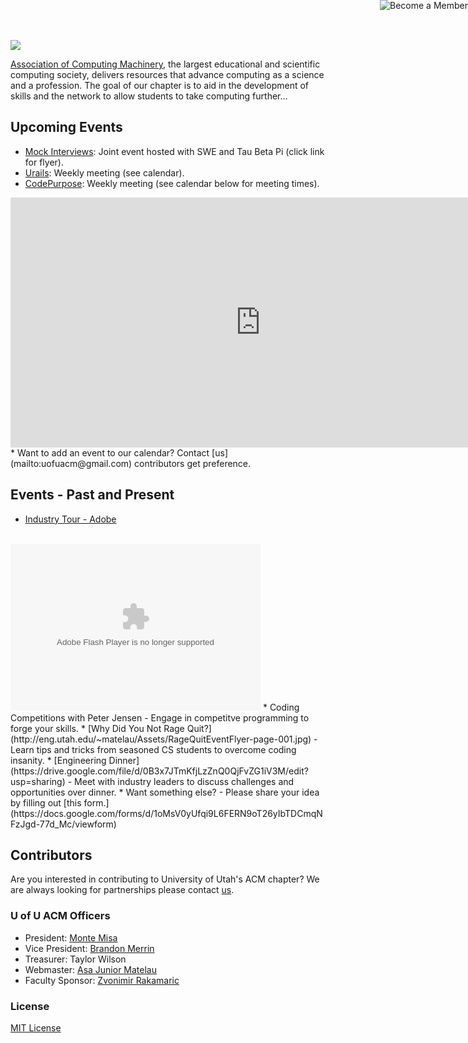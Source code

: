 
<a href="http://cs.utah.edu"><img src="http://eng.utah.edu/~matelau/Assets/UofU-1.jpg"></a>

[Association of Computing Machinery](http://http://www.acm.org/), the largest educational and scientific computing society, delivers resources that advance computing as a science and a profession. The goal of our chapter is to aid in the development of skills and the network to allow students to take computing further...

## Upcoming Events
* [Mock Interviews](http://acm.eng.utah.edu/assets/flyer.pdf): Joint event hosted with SWE and Tau Beta Pi (click link for flyer).
* [Urails](http://urails.herokuapp.com/): Weekly meeting (see calendar).
* [CodePurpose](http://codepurpose.github.io/): Weekly meeting (see calendar below for meeting times).


<iframe src="https://www.google.com/calendar/embed?showPrint=0&amp;showCalendars=0&amp;mode=WEEK&amp;height=400&amp;wkst=2&amp;bgcolor=%23FFFFFF&amp;src=dc0611rsgh6sdmd6kla6pi84nk%40group.calendar.google.com&amp;color=%23B1440E&amp;ctz=America%2FDenver" style=" border-width:0 " width="800" height="400" frameborder="0" scrolling="no"></iframe>
* Want to add an event to our calendar? Contact [us](mailto:uofuacm@gmail.com) contributors get preference.


## Events - Past and Present
* [Industry Tour - Adobe](https://plus.google.com/photos/116917208467341930477/albums/5993415646950193633?authkey=CJ3A-Kad-LmyBA)
<br>
<a href="https://plus.google.com/photos/116917208467341930477/albums/5993415646950193633?authkey=CJ3A-Kad-LmyBA"><embed type="application/x-shockwave-flash" src="https://photos.gstatic.com/media/slideshow.swf" width="400" height="267" flashvars="host=picasaweb.google.com&captions=1&hl=en_US&feat=flashalbum&RGB=0x000000&feed=https%3A%2F%2Fpicasaweb.google.com%2Fdata%2Ffeed%2Fapi%2Fuser%2F116917208467341930477%2Falbumid%2F5993415646950193633%3Falt%3Drss%26kind%3Dphoto%26hl%3Den_US" pluginspage="http://www.macromedia.com/go/getflashplayer"></embed></a>
* Coding Competitions with Peter Jensen - Engage in competitve programming to forge your skills.
* [Why Did You Not Rage Quit?](http://eng.utah.edu/~matelau/Assets/RageQuitEventFlyer-page-001.jpg) - Learn tips and tricks from seasoned CS students to overcome coding insanity.
* [Engineering Dinner](https://drive.google.com/file/d/0B3x7JTmKfjLzZnQ0QjFvZG1iV3M/edit?usp=sharing) - Meet with industry leaders to discuss challenges and opportunities over dinner.
* Want something else? - Please share your idea by filling out [this form.](https://docs.google.com/forms/d/1oMsV0yUfqi9L6FERN9oT26yIbTDCmqNFzJgd-77d_Mc/viewform)

## Contributors

Are you interested in contributing to University of Utah's ACM chapter? We are always looking for partnerships please contact [us](mailto:uofuacm@gmail.com).

### U of U ACM Officers

* President: [Monte Misa](http://www.linkedin.com/pub/dymonte-misa/86/166/858)
* Vice President: [Brandon Merrin](http://www.linkedin.com/pub/brandon-merrin/80/894/2a1)
* Treasurer: Taylor Wilson
* Webmaster: [Asa Junior Matelau](http://www.linkedin.com/pub/junior-matelau/62/130/772/)
* Faculty Sponsor: [Zvonimir Rakamaric](http://www.zvonimir.info/)


### License
[MIT License](http://chibicode.mit-license.org/)
<a href="https://docs.google.com/forms/d/1RRWbC2WcrCQqCRGovVlGL8elIrw__r6ahUgV5E-h7LA/viewform"><img style="position: absolute; top: 0; right: 0; border: 0;" src="http://eng.utah.edu/~matelau/Assets/member.png" alt="Become a Member"></a>
